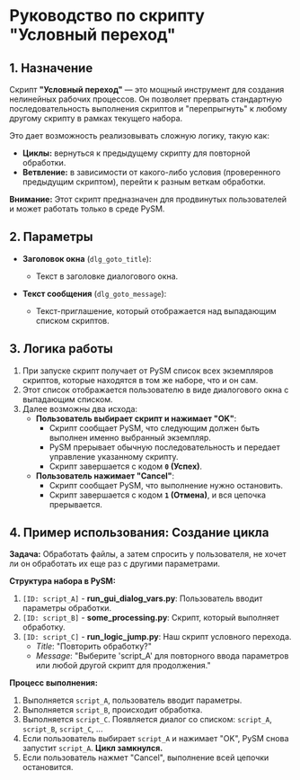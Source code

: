 # Руководство по скрипту "Условный переход"

## 1. Назначение

Скрипт **"Условный переход"** — это мощный инструмент для создания нелинейных рабочих процессов. Он позволяет прервать стандартную последовательность выполнения скриптов и "перепрыгнуть" к любому другому скрипту в рамках текущего набора.

Это дает возможность реализовывать сложную логику, такую как:
-   **Циклы:** вернуться к предыдущему скрипту для повторной обработки.
-   **Ветвление:** в зависимости от какого-либо условия (проверенного предыдущим скриптом), перейти к разным веткам обработки.

**Внимание:** Этот скрипт предназначен для продвинутых пользователей и может работать только в среде PySM.

## 2. Параметры

-   **Заголовок окна** (`dlg_goto_title`):
    -   Текст в заголовке диалогового окна.

-   **Текст сообщения** (`dlg_goto_message`):
    -   Текст-приглашение, который отображается над выпадающим списком скриптов.

## 3. Логика работы

1.  При запуске скрипт получает от PySM список всех экземпляров скриптов, которые находятся в том же наборе, что и он сам.
2.  Этот список отображается пользователю в виде диалогового окна с выпадающим списком.
3.  Далее возможны два исхода:
    -   **Пользователь выбирает скрипт и нажимает "OK"**:
        -   Скрипт сообщает PySM, что следующим должен быть выполнен именно выбранный экземпляр.
        -   PySM прерывает обычную последовательность и передает управление указанному скрипту.
        -   Скрипт завершается с кодом **`0` (Успех)**.
    -   **Пользователь нажимает "Cancel"**:
        -   Скрипт сообщает PySM, что выполнение нужно остановить.
        -   Скрипт завершается с кодом **`1` (Отмена)**, и вся цепочка прерывается.

## 4. Пример использования: Создание цикла

**Задача:** Обработать файлы, а затем спросить у пользователя, не хочет ли он обработать их еще раз с другими параметрами.

**Структура набора в PySM:**
1.  `[ID: script_A]` - **run_gui_dialog_vars.py**: Пользователь вводит параметры обработки.
2.  `[ID: script_B]` - **some_processing.py**: Скрипт, который выполняет обработку.
3.  `[ID: script_C]` - **run_logic_jump.py**: Наш скрипт условного перехода.
    -   *Title*: "Повторить обработку?"
    -   *Message*: "Выберите 'script_A' для повторного ввода параметров или любой другой скрипт для продолжения."

**Процесс выполнения:**
1.  Выполняется `script_A`, пользователь вводит параметры.
2.  Выполняется `script_B`, происходит обработка.
3.  Выполняется `script_C`. Появляется диалог со списком: `script_A`, `script_B`, `script_C`, ...
4.  Если пользователь выбирает `script_A` и нажимает "OK", PySM снова запустит `script_A`. **Цикл замкнулся.**
5.  Если пользователь нажмет "Cancel", выполнение всей цепочки остановится.